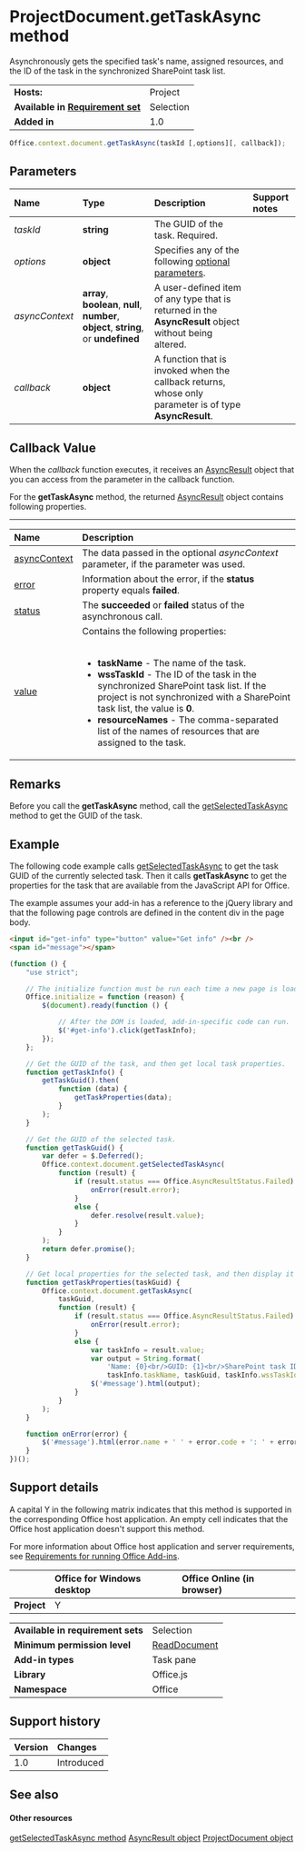 

# ProjectDocument.getTaskAsync method
Asynchronously gets the specified task's name, assigned resources, and the ID of the task in the synchronized SharePoint task list.

|||
|:-----|:-----|
|**Hosts:**|Project|
|**Available in [Requirement set](../../docs/overview/specify-office-hosts-and-api-requirements.md)**|Selection|
|**Added in**|1.0|

```js
Office.context.document.getTaskAsync(taskId [,options][, callback]);
```


## Parameters



|**Name**|**Type**|**Description**|**Support notes**|
|:-----|:-----|:-----|:-----|
| _taskId_|**string**|The GUID of the task. Required.||
| _options_|**object**|Specifies any of the following [optional parameters](../../docs/develop/asynchronous-programming-in-office-add-ins.md#passing-optional-parameters-to-asynchronous-methods).||
| _asyncContext_|**array**,  **boolean**,  **null**,  **number**,  **object**, **string**, or  **undefined**|A user-defined item of any type that is returned in the  **AsyncResult** object without being altered.||
| _callback_|**object**|A function that is invoked when the callback returns, whose only parameter is of type  **AsyncResult**.||

## Callback Value

When the  _callback_ function executes, it receives an [AsyncResult](/reference/shared/asyncresult.md) object that you can access from the parameter in the callback function.

For the  **getTaskAsync** method, the returned [AsyncResult](/reference/shared/asyncresult.md) object contains following properties.


****


|**Name**|**Description**|
|:-----|:-----|
|[asyncContext](/reference/shared/asyncresult.asynccontext.md)|The data passed in the optional  _asyncContext_ parameter, if the parameter was used.|
|[error](/reference/shared/asyncresult.error.md)|Information about the error, if the  **status** property equals **failed**.|
|[status](/reference/shared/asyncresult.status.md)|The  **succeeded** or **failed** status of the asynchronous call.|
|[value](/reference/shared/asyncresult.value.md)|Contains the following properties:<br/><br/><ul><li><b>taskName</b> - The name of the task.</li><li><b>wssTaskId</b> - The ID of the task in the synchronized SharePoint task list. If the project is not synchronized with a SharePoint task list, the value is <b>0</b>.</li><li><b>resourceNames</b> - The comma-separated list of the names of resources that are assigned to the task.</li></ul>|

## Remarks

Before you call the  **getTaskAsync** method, call the [getSelectedTaskAsync](/reference/shared/projectdocument.getselectedtaskasync.md) method to get the GUID of the task.


## Example

The following code example calls [getSelectedTaskAsync](/reference/shared/projectdocument.getselectedtaskasync.md) to get the task GUID of the currently selected task. Then it calls **getTaskAsync** to get the properties for the task that are available from the JavaScript API for Office.

The example assumes your add-in has a reference to the jQuery library and that the following page controls are defined in the content div in the page body.




```HTML
<input id="get-info" type="button" value="Get info" /><br />
<span id="message"></span>
```




```js
(function () {
    "use strict";

    // The initialize function must be run each time a new page is loaded.
    Office.initialize = function (reason) {
        $(document).ready(function () {

            // After the DOM is loaded, add-in-specific code can run.
            $('#get-info').click(getTaskInfo);
        });
    };

    // Get the GUID of the task, and then get local task properties.
    function getTaskInfo() {
        getTaskGuid().then(
            function (data) {
                getTaskProperties(data);
            }
        );
    }

    // Get the GUID of the selected task.
    function getTaskGuid() {
        var defer = $.Deferred();
        Office.context.document.getSelectedTaskAsync(
            function (result) {
                if (result.status === Office.AsyncResultStatus.Failed) {
                    onError(result.error);
                }
                else {
                    defer.resolve(result.value);
                }
            }
        );
        return defer.promise();
    }

    // Get local properties for the selected task, and then display it in the add-in.
    function getTaskProperties(taskGuid) {
        Office.context.document.getTaskAsync(
            taskGuid,
            function (result) {
                if (result.status === Office.AsyncResultStatus.Failed) {
                    onError(result.error);
                }
                else {
                    var taskInfo = result.value;
                    var output = String.format(
                        'Name: {0}<br/>GUID: {1}<br/>SharePoint task ID: {2}<br/>Resource names: {3}',
                        taskInfo.taskName, taskGuid, taskInfo.wssTaskId, taskInfo.resourceNames);
                    $('#message').html(output);
                }
            }
        );
    }

    function onError(error) {
        $('#message').html(error.name + ' ' + error.code + ': ' + error.message);
    }
})();

```


## Support details


A capital Y in the following matrix indicates that this method is supported in the corresponding Office host application. An empty cell indicates that the Office host application doesn't support this method.

For more information about Office host application and server requirements, see [Requirements for running Office Add-ins](../../docs/overview/requirements-for-running-office-add-ins.md).


||**Office for Windows desktop**|**Office Online (in browser)**|
|:-----|:-----|:-----|
|**Project**|Y||

|||
|:-----|:-----|
|**Available in requirement sets**|Selection|
|**Minimum permission level**|[ReadDocument](../../docs/develop/requesting-permissions-for-api-use-in-content-and-task-pane-add-ins.md)|
|**Add-in types**|Task pane|
|**Library**|Office.js|
|**Namespace**|Office|

## Support history



|**Version**|**Changes**|
|:-----|:-----|
|1.0|Introduced|

## See also



#### Other resources


[getSelectedTaskAsync method](/reference/shared/projectdocument.getselectedtaskasync.md)
[AsyncResult object](/reference/shared/asyncresult.md)
[ProjectDocument object](/reference/shared/projectdocument.projectdocument.md)
